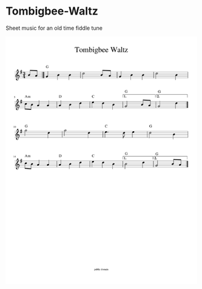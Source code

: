 # Tombigbee-Waltz
Sheet music for an old time fiddle tune

![Tombigbee Waltz Sheet Music](https://raw.githubusercontent.com/lucasgonze/Tombigbee-Waltz/master/Tombigbee_Waltz-1.svg "Tombigbee Waltz Sheet Music")
